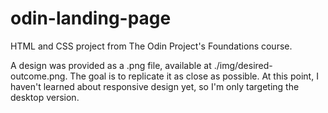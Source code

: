 # odin-landing-page

HTML and CSS project from The Odin Project's Foundations course.

A design was provided as a .png file, available at ./img/desired-outcome.png. The goal is to replicate it as close as possible.
At this point, I haven't learned about responsive design yet, so I'm only targeting the desktop version.

